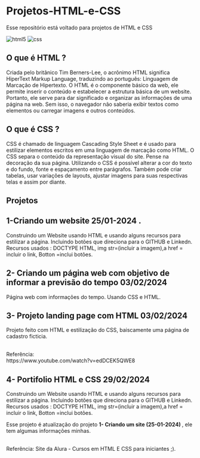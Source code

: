 # Projetos-HTML-e-CSS
Esse repositório está voltado para projetos de HTML e CSS

  <img aligh= "center" alt="html5" src="https://img.shields.io/badge/HTML-239120?style=for-the-badge&logo=html5&logoColor=white" />  <img aligh= "center" alt="css" src="https://img.shields.io/badge/CSS-239120?&style=for-the-badge&logo=css3&logoColor=white "/>

## O que é HTML ?

<p> Criada pelo britânico Tim Berners-Lee, o acrônimo HTML significa HiperText Markup Language, traduzindo ao português: Linguagem de Marcação de Hipertexto.  O HTML é o componente básico da web, ele permite inserir o conteúdo e estabelecer a estrutura básica de um website. Portanto, ele serve para dar significado e organizar as informações de uma página na web. Sem isso, o navegador não saberia exibir textos como elementos ou carregar imagens e outros conteúdos. </p>

## O que é CSS ?

CSS é chamado de linguagem Cascading Style Sheet e é usado para estilizar elementos escritos em uma linguagem de marcação como HTML. O CSS separa o conteúdo da representação visual do site. Pense  na decoração da sua página. Utilizando o CSS é possível alterar a cor do texto e do fundo, fonte e espaçamento entre parágrafos. Também pode criar tabelas, usar variações de layouts, ajustar imagens para suas respectivas telas e assim por diante.


## Projetos

## 1-Criando um website 25/01-2024 .
  
<p>Construindo um Website usando HTML e usando alguns recursos para estilizar a página. Incluindo botões que direciona para o GITHUB e Linkedn.
Recursos usados : DOCTYPE HTML, img str=(incluir a imagem),a href = incluir o link, Botton =inclui botões. </p>

## 2- Criando um página web com objetivo de informar a previsão do tempo 03/02/2024
<p> Página web com informações do tempo. Usando CSS e HTML.</p>

## 3- Projeto landing page com HTML 03/02/2024
<p> Projeto feito com HTML e estilização do CSS, baiscamente uma página de cadastro ficticia.</p>
<br> Referência: </b>
<br> </b>https://www.youtube.com/watch?v=edDCEK5QWE8 </br>

## 4- Portifolio HTML e CSS 29/02/2024 
  
<p> Construindo um Website usando HTML e usando alguns recursos para estilizar a página. Incluindo botões que direciona para o GITHUB e Linkedn.
Recursos usados : DOCTYPE HTML, img str=(incluir a imagem),a href = incluir o link, Botton =inclui botões. </p>
Esse projeto é atualização do projeto <b>1- Criando um site (25-01-2024) </b>, ele tem algumas informações minhas. 

<br> Referência: </b>
Site da Alura - Cursos em HTML E CSS para iniciantes ;).


